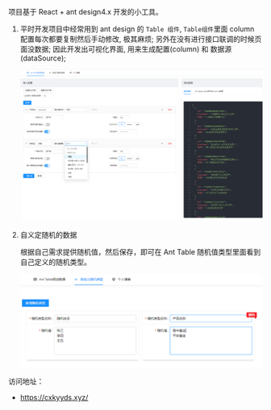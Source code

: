 项目基于 React + ant design4.x 开发的小工具。

1. 平时开发项目中经常用到 ant design 的 `Table 组件`, `Table组件`里面 column 配置每次都要复制然后手动修改, 极其麻烦; 另外在没有进行接口联调的时候页面没数据; 因此开发出可视化界面, 用来生成配置(column) 和 数据源(dataSource);

   ![1684919222048](images/1684919222048.png)

2. 自义定随机的数据

   根据自己需求提供随机值，然后保存，即可在 Ant Table 随机值类型里面看到自己定义的随机类型。

   ![1684919310711](images/1684919310711.png)

访问地址：

- https://cxkyyds.xyz/
